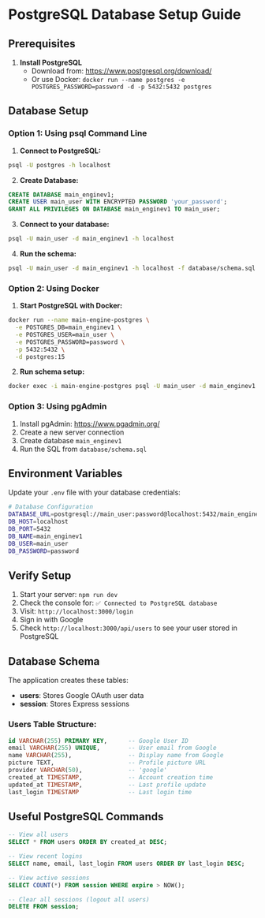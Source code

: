 # PostgreSQL Database Setup Guide

## Prerequisites

1. **Install PostgreSQL**
   - Download from: https://www.postgresql.org/download/
   - Or use Docker: `docker run --name postgres -e POSTGRES_PASSWORD=password -d -p 5432:5432 postgres`

## Database Setup

### Option 1: Using psql Command Line

1. **Connect to PostgreSQL:**

```bash
psql -U postgres -h localhost
```

2. **Create Database:**

```sql
CREATE DATABASE main_enginev1;
CREATE USER main_user WITH ENCRYPTED PASSWORD 'your_password';
GRANT ALL PRIVILEGES ON DATABASE main_enginev1 TO main_user;
```

3. **Connect to your database:**

```bash
psql -U main_user -d main_enginev1 -h localhost
```

4. **Run the schema:**

```bash
psql -U main_user -d main_enginev1 -h localhost -f database/schema.sql
```

### Option 2: Using Docker

1. **Start PostgreSQL with Docker:**

```bash
docker run --name main-engine-postgres \
  -e POSTGRES_DB=main_enginev1 \
  -e POSTGRES_USER=main_user \
  -e POSTGRES_PASSWORD=password \
  -p 5432:5432 \
  -d postgres:15
```

2. **Run schema setup:**

```bash
docker exec -i main-engine-postgres psql -U main_user -d main_enginev1 < database/schema.sql
```

### Option 3: Using pgAdmin

1. Install pgAdmin: https://www.pgadmin.org/
2. Create a new server connection
3. Create database `main_enginev1`
4. Run the SQL from `database/schema.sql`

## Environment Variables

Update your `.env` file with your database credentials:

```bash
# Database Configuration
DATABASE_URL=postgresql://main_user:password@localhost:5432/main_enginev1
DB_HOST=localhost
DB_PORT=5432
DB_NAME=main_enginev1
DB_USER=main_user
DB_PASSWORD=password
```

## Verify Setup

1. Start your server: `npm run dev`
2. Check the console for: `✅ Connected to PostgreSQL database`
3. Visit: `http://localhost:3000/login`
4. Sign in with Google
5. Check `http://localhost:3000/api/users` to see your user stored in PostgreSQL

## Database Schema

The application creates these tables:

- **users**: Stores Google OAuth user data
- **session**: Stores Express sessions

### Users Table Structure:

```sql
id VARCHAR(255) PRIMARY KEY,      -- Google User ID
email VARCHAR(255) UNIQUE,        -- User email from Google
name VARCHAR(255),                -- Display name from Google
picture TEXT,                     -- Profile picture URL
provider VARCHAR(50),             -- 'google'
created_at TIMESTAMP,             -- Account creation time
updated_at TIMESTAMP,             -- Last profile update
last_login TIMESTAMP              -- Last login time
```

## Useful PostgreSQL Commands

```sql
-- View all users
SELECT * FROM users ORDER BY created_at DESC;

-- View recent logins
SELECT name, email, last_login FROM users ORDER BY last_login DESC;

-- View active sessions
SELECT COUNT(*) FROM session WHERE expire > NOW();

-- Clear all sessions (logout all users)
DELETE FROM session;
```

